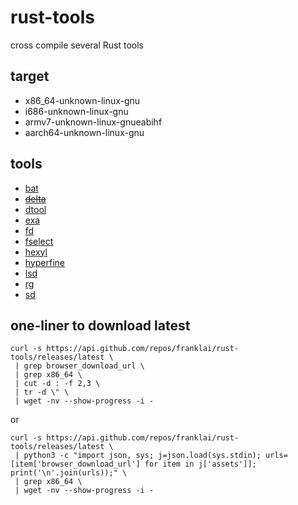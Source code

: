 # rust-tools

cross compile several Rust tools

## target
- x86_64-unknown-linux-gnu
- i686-unknown-linux-gnu
- armv7-unknown-linux-gnueabihf
- aarch64-unknown-linux-gnu

## tools
- [bat](https://github.com/sharkdp/bat)
- ~~[delta](https://github.com/dandavison/delta)~~
- [dtool](https://github.com/guoxbin/dtool)
- [exa](https://github.com/ogham/exa)
- [fd](https://github.com/sharkdp/fd)
- [fselect](https://github.com/jhspetersson/fselect)
- [hexyl](https://github.com/sharkdp/hexyl)
- [hyperfine](https://github.com/sharkdp/hyperfine)
- [lsd](https://github.com/Peltoche/lsd)
- [rg](https://github.com/BurntSushi/ripgrep)
- [sd](https://github.com/chmln/sd)

## one-liner to download latest

```
curl -s https://api.github.com/repos/franklai/rust-tools/releases/latest \
 | grep browser_download_url \
 | grep x86_64 \
 | cut -d : -f 2,3 \
 | tr -d \" \
 | wget -nv --show-progress -i -
```

or

```
curl -s https://api.github.com/repos/franklai/rust-tools/releases/latest \
 | python3 -c "import json, sys; j=json.load(sys.stdin); urls=[item['browser_download_url'] for item in j['assets']]; print('\n'.join(urls));" \
 | grep x86_64 \
 | wget -nv --show-progress -i -
```

